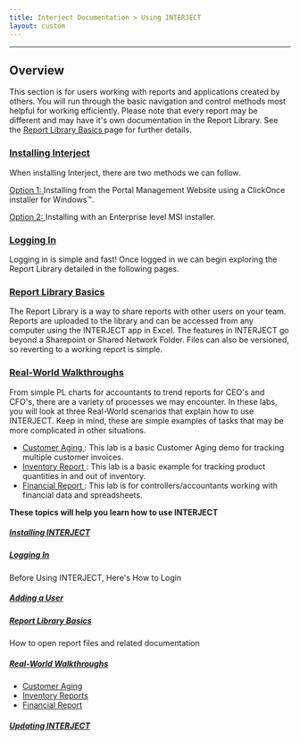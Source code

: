 ```yaml
---
title: Interject Documentation > Using INTERJECT
layout: custom
---
```

* * *

##  **Overview**

This section is for users working with reports and applications created by
others. You will run through the basic navigation and control methods most
helpful for working efficiently. Please note that every report may be
different and may have it's own documentation in the Report Library. See the [
Report Library Basics ](/wAbout/Report-Library-Basics_61702517.html) page for
further details.

###  [Installing Interject](https://interject.atlassian.net/wiki/display/ID/Installing+Interject)

When installing Interject, there are two methods we can follow.

[ Option 1:
](https://interject.atlassian.net/wiki/display/ID/Installing+Interject#InstallingInterject-O1)
Installing from the Portal Management Website using a ClickOnce installer for
Windows™.

[ Option 2:
](https://interject.atlassian.net/wiki/display/ID/Installing+Interject#InstallingInterject-O2)
Installing with an Enterprise level MSI installer.

###  [Logging In ](/wAbout/Logging-In_63275074.html)

Logging in is simple and fast! Once logged in we can begin exploring the
Report Library detailed in the following pages.

###  [Report Library Basics](/wAbout/Report-Library-Basics_61702517.html)

The Report Library is a way to share reports with other users on your team.
Reports are uploaded to the library and can be accessed from any computer
using the INTERJECT app in Excel. The features in INTERJECT go beyond a
Sharepoint or Shared Network Folder. Files can also be versioned, so reverting
to a working report is simple.

###  [Real-World Walkthroughs](/wAbout/Real-World-Walkthroughs_128091006)

From simple PL charts for accountants to trend reports for CEO's and CFO's,
there are a variety of processes we may encounter. In these labs, you will
look at three Real-World scenarios that explain how to use INTERJECT. Keep in
mind, these are simple examples of tasks that may be more complicated in other
situations.

  * [ Customer Aging ](/wAbout/Customer-Aging_128091294.html) : This lab is a basic Customer Aging demo for tracking multiple customer invoices. 
  * [ Inventory Report ](/wAbout/Inventory-Reports_128091499.html) : This lab is a basic example for tracking product quantities in and out of inventory. 
  * [ Financial Report ](/wAbout/Financial-Report_128091561.html) : This lab is for controllers/accountants working with financial data and spreadsheets. 

**These topics will help you learn how to use INTERJECT**

#####  [ Installing INTERJECT ](/wAbout/Installing-INTERJECT_91881528.html)

#####  [ Logging In ](/wAbout/Logging-In_63275074.html)

Before Using INTERJECT, Here's How to Login

#####  [ Adding a User ](/wAbout/Adding-a-User_61702191.html)

#####  [Report Library Basics](/wAbout/Report-Library-Basics_61702517.html)

How to open report files and related documentation

#####  [ Real-World Walkthroughs ](/wAbout/Real-World-Walkthroughs_128091006.html)

  * [ Customer Aging ](Customer-Aging_128091294.html)
  * [ Inventory Reports ](Inventory-Reports_128091499.html)
  * [ Financial Report ](Financial-Report_128091561.html)

#####  [ Updating INTERJECT ](/wAbout/Updating-INTERJECT_128493904.html)

    
    
      
    

